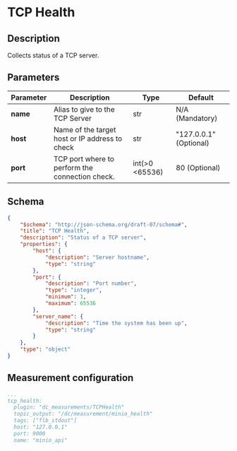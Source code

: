 # TCP Health

## Description
Collects status of a TCP server.

## Parameters

| Parameter | Description                                     | Type           | Default                |
| --------- | ----------------------------------------------- | -------------- | ---------------------- |
| **name**  | Alias to give to the TCP Server                 | str            | N/A (Mandatory)        |
| **host**  | Name of the target host or IP address to check  | str            | "127.0.0.1" (Optional) |
| **port**  | TCP port where to perform the connection check. | int(>0 <65536) | 80 (Optional)          |

## Schema

```json
{
    "$schema": "http://json-schema.org/draft-07/schema#",
    "title": "TCP Health",
    "description": "Status of a TCP server",
    "properties": {
        "host": {
            "description": "Server hostname",
            "type": "string"
        },
        "port": {
            "description": "Port number",
            "type": "integer",
            "minimum": 1,
            "maximum": 65536
        },
        "server_name": {
            "description": "Time the system has been up",
            "type": "string"
        }
    },
    "type": "object"
}
```

## Measurement configuration

```yaml
...
tcp_health:
  plugin: "dc_measurements/TCPHealth"
  topic_output: "/dc/measurement/minio_health"
  tags: ["flb_stdout"]
  host: "127.0.0.1"
  port: 9000
  name: "minio_api"
```
